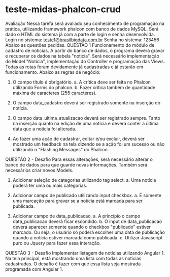 # teste-midas-phalcon-crud

Avaliação
Nessa tarefa será avaliado seu conhecimento de programação na prática,
utilizando framework phalcon com banco de dados MySQL.
Será dado o HTML do sistema já com a parte de login e senha
desenvolvida.
Login no sistema: teste1@brasilbigdata.com.br
Senha no sistema: 123456
Abaixo as questões pedidas.
QUESTÃO 1
Funcionamento do módulo de cadastro de noticias.
A partir do banco de dados, o programa deverá gravar e recuperar os
dados na tabela "noticia".
Será necessário implementação do Model "Noticia", implementação do
Controller e programação das Views.
Todas as rotas foram devidamente já cadastradas e já estarão em
funcionamento.
Abaixo as regras de negócio:
1. O campo título é obrigatório.
a. A crítica deve ser feita no Phalcon utilizando Forms do
phalcon.
b. Fazer crítica também de quantidade máxima de caracteres
(255 caracteres).

2. O campo data_cadastro deverá ser registrado somente na
inserção do notícia.
3. O campo data_ultima_atualizacao deverá ser registrado sempre.
Tanto na inserção quanto na edição de uma noticia e deverá
conter a última data que a notícia foi alterada.
4. Ao fazer uma ação de cadastrar, editar e/ou excluir, deverá ser
mostrado um feedback na tela dizendo se a ação foi um sucesso
ou não utilizando o "Flashing Messages" do Phalcon.

QUESTÃO 2 - Desafio
Para essas alterações, será necessário alterar o banco de dados para que
guarde novas informações.
Também será necessários criar novos Models.
1. Adicionar seleção de categorias utilizando tag select.
a. Uma notícia poderá ter uma ou mais categorias.
2. Adicionar campo de publicado utilizando input checkbox.
a. É somente uma marcação para gravar se a notícia está marcada
para ser publicada.

3. Adicionar campo de data_publicacao.
a. A principio o campo data_publicacao deverá ficar escondido.
b. O input de data_publicacao deverá aparecer somente quando o
checkbox "publicado" estiver marcado. Ou seja, o usuário só
poderá escolher uma data de publicação quando a notícia estiver
marcada como publicada.
c. Utilizar Javascript puro ou Jquery para fazer essa interação.

QUESTÃO 3 - Desafio
Implementar listagem de notícias utilizando Angular 1.
Na tela principal, está mostrando uma lista com todas as notícias cadastradas. O
desafio é fazer com que essa lista seja mostrada programada com Angular 1.
 

